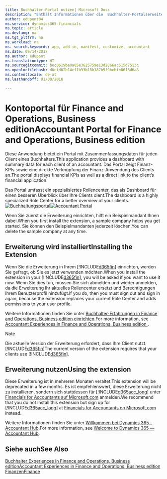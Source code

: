 ```yaml
---
title: Buchhalter-Portal nutzen| Microsoft Docs
description: "Enthält Informationen über die  Buchhalter-Portalserweiterung."
author: edupont04
ms.service: dynamics365-financials
ms.topic: article
ms.devlang: na
ms.tgt_pltfrm: na
ms.workload: na
ms. search.keywords: app, add-in, manifest, customize, accountant
ms.date: 09/14/2017
ms.author: edupont
ms.translationtype: HT
ms.sourcegitcommit: bec0619be0a65e3625759e13d2866ac615d7513c
ms.openlocfilehash: d0efd02b14cf1b93b18b187b5f9bebfb8618d6a8
ms.contentlocale: de-at
ms.lasthandoff: 01/30/2018

---
```

# <a name="accountant-portal-for-finance-and-operations-business-edition"></a><span data-ttu-id="a3d42-103">Kontoportal für Finance and Operations, Business edition</span><span class="sxs-lookup"><span data-stu-id="a3d42-103">Accountant Portal for Finance and Operations, Business edition</span></span>
<span data-ttu-id="a3d42-104">Diese Anwendung bietet ein Portal mit Zusammenfassungsdaten für jeden Client eines Buchhalters.</span><span class="sxs-lookup"><span data-stu-id="a3d42-104">This application provides a dashboard with summary data for each client of an accountant.</span></span> <span data-ttu-id="a3d42-105">Das Portal zeigt Finanz-KPIs sowie eine direkte Verknüpfung der Finanz-Anwendung des Clients an.</span><span class="sxs-lookup"><span data-stu-id="a3d42-105">The portal displays financial KPIs as well as a direct link to the client’s financial application.</span></span>  

<span data-ttu-id="a3d42-106">Das Portal umfasst ein spezialisiertes Rollencenter, das als Dashboard für einen besseren Überblick über Ihre Clients dient.</span><span class="sxs-lookup"><span data-stu-id="a3d42-106">The dashboard is a highly specialized Role Center for a better overview of your clients.</span></span>  
<span data-ttu-id="a3d42-107">[![Buchhaltungsportal](./media/ui-extensions-accportal/accountant-portal.png)](https://go.microsoft.com/fwlink/?linkid=851257)</span><span class="sxs-lookup"><span data-stu-id="a3d42-107">[![Accountant Portal](./media/ui-extensions-accportal/accountant-portal.png)](https://go.microsoft.com/fwlink/?linkid=851257)</span></span>

<span data-ttu-id="a3d42-108">Wenn Sie zuerst die Erweiterung einrichten, hilft ein Beispielmandant Ihnen dabei.</span><span class="sxs-lookup"><span data-stu-id="a3d42-108">When you first install the extension, a sample company helps you get started.</span></span> <span data-ttu-id="a3d42-109">Sie können den Beispielmandanten jederzeit löschen.</span><span class="sxs-lookup"><span data-stu-id="a3d42-109">You can delete the sample company at any time.</span></span>  

## <a name="installing-the-extension"></a><span data-ttu-id="a3d42-110">Erweiterung wird installiert</span><span class="sxs-lookup"><span data-stu-id="a3d42-110">Installing the Extension</span></span>
<span data-ttu-id="a3d42-111">Wenn Sie die Erweiterung in Ihrem [!INCLUDE[d365fin](includes/d365fin_md.md)] einrichten, werden Sie gefragt, ob Sie es jetzt verwenden möchten.</span><span class="sxs-lookup"><span data-stu-id="a3d42-111">When you install the extension in your [!INCLUDE[d365fin](includes/d365fin_md.md)], you will be asked if you want to use it now.</span></span> <span data-ttu-id="a3d42-112">Wenn Sie dies tun, müssen Sie sich abmelden und wieder anmelden, da die Erweiterung Ihr aktuelles Rollencenter ersetzt und Berechtigungen Ihrem Benutzerprofil hinzufügt.</span><span class="sxs-lookup"><span data-stu-id="a3d42-112">If you do, then you must sign out and sign in again, because the extension replaces your current Role Center and adds permissions to your user profile.</span></span>  

<span data-ttu-id="a3d42-113">Weitere Informationen finden Sie unter [Buchhalter-Erfahrungen in Finance and Operations, Business edition einrichten](finance-accounting.md).</span><span class="sxs-lookup"><span data-stu-id="a3d42-113">For more information, see [Accountant Experiences in Finance and Operations, Business edition ](finance-accounting.md).</span></span>  

> [!NOTE]  
>  <span data-ttu-id="a3d42-114">Die aktuelle Version der Erweiterung erfordert,  dass Ihre Client nutzt. [!INCLUDE[d365fin](includes/d365fin_md.md)]</span><span class="sxs-lookup"><span data-stu-id="a3d42-114">The current version of the extension requires that your clients use [!INCLUDE[d365fin](includes/d365fin_md.md)].</span></span>  

## <a name="using-the-extension"></a><span data-ttu-id="a3d42-115">Erweiterung nutzen</span><span class="sxs-lookup"><span data-stu-id="a3d42-115">Using the extension</span></span>
<span data-ttu-id="a3d42-116">Diese Erweiterung ist in mehreren Monaten veraltet.</span><span class="sxs-lookup"><span data-stu-id="a3d42-116">This extension will be deprecated in a few months.</span></span> <span data-ttu-id="a3d42-117">Es ist empfehlenswert, diese Erweiterung nicht zu installieren, sondern sich stattdessen für [!INCLUDE[d365acc_long](includes/d365acc_long_md.md)] unter [Financials for Accountants auf Microsoft.com](https://www.microsoft.com/en-us/dynamics365/financial-insights-for-accountants) anmelden.</span><span class="sxs-lookup"><span data-stu-id="a3d42-117">We recommend that you do not install this extension but sign up for [!INCLUDE[d365acc_long](includes/d365acc_long_md.md)] at [Financials for Accountants on Microsoft.com](https://www.microsoft.com/en-us/dynamics365/financial-insights-for-accountants) instead.</span></span>

<span data-ttu-id="a3d42-118">Weitere Informationen finden Sie unter [Willkommen bei Dynamics 365 – Accountant Hub](/dynamics365/accountants/index.md).</span><span class="sxs-lookup"><span data-stu-id="a3d42-118">For more information, see [Welcome to Dynamics 365 — Accountant Hub](/dynamics365/accountants/index.md).</span></span>  

## <a name="see-also"></a><span data-ttu-id="a3d42-119">Siehe auch</span><span class="sxs-lookup"><span data-stu-id="a3d42-119">See Also</span></span>
[<span data-ttu-id="a3d42-120">Buchhalter Experiences in Finance and Operations, Business edition</span><span class="sxs-lookup"><span data-stu-id="a3d42-120">Accountant Experiences in Finance and Operations, Business edition </span></span>](finance-accounting.md)  
[<span data-ttu-id="a3d42-121">Finanzen</span><span class="sxs-lookup"><span data-stu-id="a3d42-121">Finance</span></span>](finance.md)  

